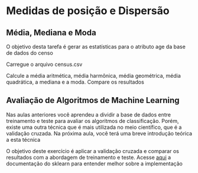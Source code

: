 # Medidas de posição e Dispersão

## Média, Mediana e Moda

O objetivo desta tarefa é gerar as estatísticas para o atributo age da base de dados do censo

Carregue o arquivo census.csv

Calcule a média aritmética, média harmônica, média geométrica, média quadrática, a mediana e a moda. Compare os resultados

## Avaliação de Algoritmos de Machine Learning

Nas aulas anteriores você aprendeu a dividir a base de dados entre treinamento e teste para avaliar os algoritmos de classificação. Porém, existe uma outra técnica que é mais utilizada no meio científico, que é a validação cruzada. Na próxima aula, você terá uma breve introdução teórica a esta técnica

O objetivo deste exercício é aplicar a validação cruzada e comparar os resultados com a abordagem de treinamento e teste. Acesse [aqui](https://scikit-learn.org/stable/modules/cross_validation.html) a documentação do sklearn para entender melhor sobre a implementação